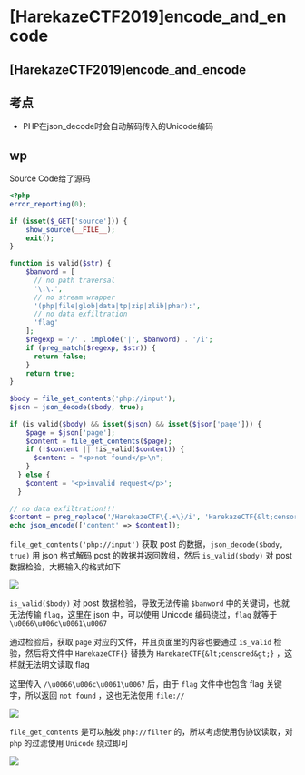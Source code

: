 # \[HarekazeCTF2019]encode\_and\_encode

## \[HarekazeCTF2019]encode\_and\_encode

## 考点

* PHP在json\_decode时会自动解码传入的Unicode编码

## wp

Source Code给了源码

```php
<?php
error_reporting(0);
  
if (isset($_GET['source'])) {
	show_source(__FILE__);
	exit();
}
  
function is_valid($str) {
	$banword = [
      // no path traversal
      '\.\.',
      // no stream wrapper
      '(php|file|glob|data|tp|zip|zlib|phar):',
      // no data exfiltration
      'flag'
    ];
    $regexp = '/' . implode('|', $banword) . '/i';
    if (preg_match($regexp, $str)) {
      return false;
    }
	return true;
}
  
$body = file_get_contents('php://input');
$json = json_decode($body, true);
  
if (is_valid($body) && isset($json) && isset($json['page'])) {
    $page = $json['page'];
    $content = file_get_contents($page);
    if (!$content || !is_valid($content)) {
      $content = "<p>not found</p>\n";
    }
  } else {
	$content = '<p>invalid request</p>';
  }
  
// no data exfiltration!!!
$content = preg_replace('/HarekazeCTF\{.+\}/i', 'HarekazeCTF{&lt;censored&gt;}', $content);
echo json_encode(['content' => $content]); 
```

`file_get_contents('php://input')` 获取 post 的数据，`json_decode($body, true)` 用 json 格式解码 post 的数据并返回数组，然后 `is_valid($body)` 对 post 数据检验，大概输入的格式如下

![](../../.gitbook/assets/Harekaze2019\_encode\_2.png)



`is_valid($body)` 对 post 数据检验，导致无法传输 `$banword` 中的关键词，也就无法传输 `flag`，这里在 json 中，可以使用 Unicode 编码绕过，`flag` 就等于 `\u0066\u006c\u0061\u0067`

通过检验后，获取 `page` 对应的文件，并且页面里的内容也要通过 `is_valid` 检验，然后将文件中 `HarekazeCTF{}` 替换为 `HarekazeCTF{&lt;censored&gt;}` ，这样就无法明文读取 flag

这里传入 `/\u0066\u006c\u0061\u0067` 后，由于 `flag` 文件中也包含 flag 关键字，所以返回 `not found` ，这也无法使用 `file://`

![](../../.gitbook/assets/Harekaze2019\_encode\_3.png)

`file_get_contents` 是可以触发 `php://filter` 的，所以考虑使用伪协议读取，对 `php` 的过滤使用 `Unicode` 绕过即可

![](../../.gitbook/assets/Harekaze2019\_encode\_4.png)
